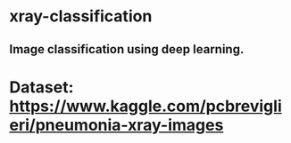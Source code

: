 # xray-classification

## Image classification using deep learning.
# Dataset: https://www.kaggle.com/pcbreviglieri/pneumonia-xray-images
